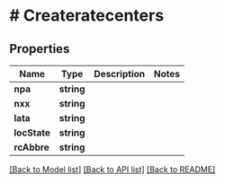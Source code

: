 # # Createratecenters

## Properties

Name | Type | Description | Notes
------------ | ------------- | ------------- | -------------
**npa** | **string** |  |
**nxx** | **string** |  |
**lata** | **string** |  |
**locState** | **string** |  |
**rcAbbre** | **string** |  |

[[Back to Model list]](../../README.md#models) [[Back to API list]](../../README.md#endpoints) [[Back to README]](../../README.md)
